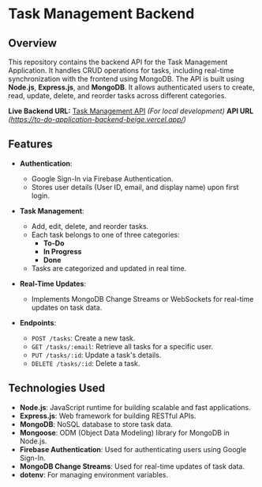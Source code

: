 # Task Management Backend

## Overview

This repository contains the backend API for the Task Management Application. It handles CRUD operations for tasks, including real-time synchronization with the frontend using MongoDB. The API is built using **Node.js**, **Express.js**, and **MongoDB**. It allows authenticated users to create, read, update, delete, and reorder tasks across different categories.

**Live Backend URL:** [Task Management API](http://localhost:5000) *(For local development)*
**API URL** *(https://to-do-application-backend-beige.vercel.app/)*

## Features

- **Authentication**: 
  - Google Sign-In via Firebase Authentication.
  - Stores user details (User ID, email, and display name) upon first login.

- **Task Management**: 
  - Add, edit, delete, and reorder tasks.
  - Each task belongs to one of three categories: 
    - **To-Do**
    - **In Progress**
    - **Done**
  - Tasks are categorized and updated in real time.

- **Real-Time Updates**:
  - Implements MongoDB Change Streams or WebSockets for real-time updates on task data.
  
- **Endpoints**:
  - `POST /tasks`: Create a new task.
  - `GET /tasks/:email`: Retrieve all tasks for a specific user.
  - `PUT /tasks/:id`: Update a task's details.
  - `DELETE /tasks/:id`: Delete a task.

## Technologies Used

- **Node.js**: JavaScript runtime for building scalable and fast applications.
- **Express.js**: Web framework for building RESTful APIs.
- **MongoDB**: NoSQL database to store task data.
- **Mongoose**: ODM (Object Data Modeling) library for MongoDB in Node.js.
- **Firebase Authentication**: Used for authenticating users using Google Sign-In.
- **MongoDB Change Streams**: Used for real-time updates of task data.
- **dotenv**: For managing environment variables.